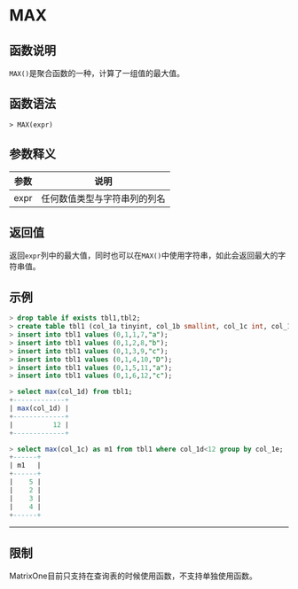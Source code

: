 # **MAX**

## **函数说明**

`MAX()`是聚合函数的一种，计算了一组值的最大值。


## **函数语法**

```
> MAX(expr)
```

## **参数释义**
|  参数  | 说明 |
|  ----  | ----  |
| expr  | 任何数值类型与字符串列的列名|

## **返回值**
返回`expr`列中的最大值，同时也可以在`MAX()`中使用字符串，如此会返回最大的字符串值。

## **示例**


```sql
> drop table if exists tbl1,tbl2;
> create table tbl1 (col_1a tinyint, col_1b smallint, col_1c int, col_1d bigint, col_1e char(10) not null);
> insert into tbl1 values (0,1,1,7,"a");
> insert into tbl1 values (0,1,2,8,"b");
> insert into tbl1 values (0,1,3,9,"c");
> insert into tbl1 values (0,1,4,10,"D");
> insert into tbl1 values (0,1,5,11,"a");
> insert into tbl1 values (0,1,6,12,"c");

> select max(col_1d) from tbl1;
+-------------+
| max(col_1d) |
+-------------+
|          12 |
+-------------+

> select max(col_1c) as m1 from tbl1 where col_1d<12 group by col_1e;
+------+
| m1   |
+------+
|    5 |
|    2 |
|    3 |
|    4 |
+------+
```

***
## **限制**
MatrixOne目前只支持在查询表的时候使用函数，不支持单独使用函数。
